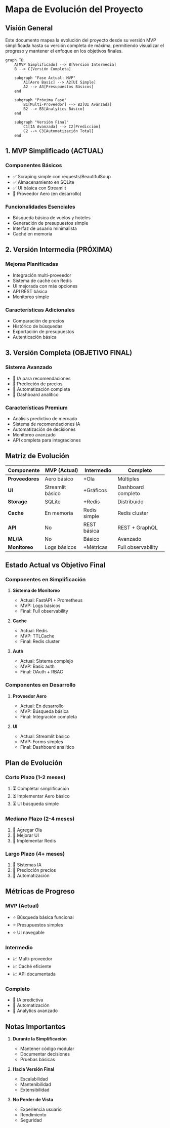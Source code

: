 # Mapa de Evolución del Proyecto

## Visión General

Este documento mapea la evolución del proyecto desde su versión MVP simplificada hasta su versión completa de máxima, permitiendo visualizar el progreso y mantener el enfoque en los objetivos finales.

```mermaid
graph TD
    A[MVP Simplificado] --> B[Versión Intermedia]
    B --> C[Versión Completa]
    
    subgraph "Fase Actual: MVP"
        A1[Aero Basic] --> A2[UI Simple]
        A2 --> A3[Presupuestos Básicos]
    end
    
    subgraph "Próxima Fase"
        B1[Multi-Proveedor] --> B2[UI Avanzada]
        B2 --> B3[Analytics Básico]
    end
    
    subgraph "Versión Final"
        C1[IA Avanzada] --> C2[Predicción]
        C2 --> C3[Automatización Total]
    end
```

## 1. MVP Simplificado (ACTUAL)

### Componentes Básicos
- ✅ Scraping simple con requests/BeautifulSoup
- ✅ Almacenamiento en SQLite
- ✅ UI básica con Streamlit
- 🔄 Proveedor Aero (en desarrollo)

### Funcionalidades Esenciales
- Búsqueda básica de vuelos y hoteles
- Generación de presupuestos simple
- Interfaz de usuario minimalista
- Caché en memoria

## 2. Versión Intermedia (PRÓXIMA)

### Mejoras Planificadas
- Integración multi-proveedor
- Sistema de caché con Redis
- UI mejorada con más opciones
- API REST básica
- Monitoreo simple

### Características Adicionales
- Comparación de precios
- Histórico de búsquedas
- Exportación de presupuestos
- Autenticación básica

## 3. Versión Completa (OBJETIVO FINAL)

### Sistema Avanzado
- 🎯 IA para recomendaciones
- 🎯 Predicción de precios
- 🎯 Automatización completa
- 🎯 Dashboard analítico

### Características Premium
- Análisis predictivo de mercado
- Sistema de recomendaciones IA
- Automatización de decisiones
- Monitoreo avanzado
- API completa para integraciones

## Matriz de Evolución

| Componente | MVP (Actual) | Intermedio | Completo |
|------------|--------------|------------|-----------|
| **Proveedores** | Aero básico | +Ola | Múltiples |
| **UI** | Streamlit básico | +Gráficos | Dashboard completo |
| **Storage** | SQLite | +Redis | Distribuido |
| **Cache** | En memoria | Redis simple | Redis cluster |
| **API** | No | REST básica | REST + GraphQL |
| **ML/IA** | No | Básico | Avanzado |
| **Monitoreo** | Logs básicos | +Métricas | Full observability |

## Estado Actual vs Objetivo Final

### Componentes en Simplificación
1. **Sistema de Monitoreo**
   - Actual: FastAPI + Prometheus
   - MVP: Logs básicos
   - Final: Full observability

2. **Cache**
   - Actual: Redis
   - MVP: TTLCache
   - Final: Redis cluster

3. **Auth**
   - Actual: Sistema complejo
   - MVP: Basic auth
   - Final: OAuth + RBAC

### Componentes en Desarrollo
1. **Proveedor Aero**
   - Actual: En desarrollo
   - MVP: Búsqueda básica
   - Final: Integración completa

2. **UI**
   - Actual: Streamlit básico
   - MVP: Forms simples
   - Final: Dashboard analítico

## Plan de Evolución

### Corto Plazo (1-2 meses)
1. ⏳ Completar simplificación
2. ⏳ Implementar Aero básico
3. ⏳ UI búsqueda simple

### Mediano Plazo (2-4 meses)
1. 📅 Agregar Ola
2. 📅 Mejorar UI
3. 📅 Implementar Redis

### Largo Plazo (4+ meses)
1. 🎯 Sistemas IA
2. 🎯 Predicción precios
3. 🎯 Automatización

## Métricas de Progreso

### MVP (Actual)
- ⭐ Búsqueda básica funcional
- ⭐ Presupuestos simples
- ⭐ UI navegable

### Intermedio
- 📈 Multi-proveedor
- 📈 Caché eficiente
- 📈 API documentada

### Completo
- 🌟 IA predictiva
- 🌟 Automatización
- 🌟 Analytics avanzado

## Notas Importantes

1. **Durante la Simplificación**
   - Mantener código modular
   - Documentar decisiones
   - Pruebas básicas

2. **Hacia Versión Final**
   - Escalabilidad
   - Mantenibilidad
   - Extensibilidad

3. **No Perder de Vista**
   - Experiencia usuario
   - Rendimiento
   - Seguridad
